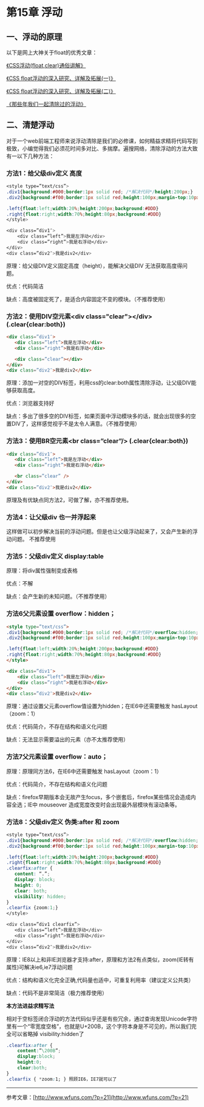 # 第15章 浮动

## 一、浮动的原理

以下是网上大神关于float的优秀文章：

[《CSS浮动\(float,clear\)通俗讲解》](https://link.jianshu.com/?t=http://www.cnblogs.com/iyangyuan/archive/2013/03/27/2983813.html)

[《CSS float浮动的深入研究、详解及拓展\(一\)》](http://www.zhangxinxu.com/wordpress/2010/01/css-float浮动的深入研究、详解及拓展一/)

[《CSS float浮动的深入研究、详解及拓展\(二\)》](http://www.zhangxinxu.com/wordpress/2010/01/css-float浮动的深入研究、详解及拓展二/)

[《那些年我们一起清除过的浮动》](http://www.iyunlu.com/view/css-xhtml/55.html)

## 二、清楚浮动

对于一个web前端工程师来说浮动清除是我们的必修课，如何精益求精将代码写到极致，小编觉得我们必须花时间多对比、多揣摩。遍搜网络，清除浮动的方法大致有一以下几种方法：

### 方法1：给父级div定义 高度

```css
<style type=”text/css”>
.div1{background:#000;border:1px solid red; /*解决代码*/height:200px;}
.div2{background:#f00;border:1px solid red;height:100px;margin-top:10px}

.left{float:left;width:20%;height:200px;background:#DDD}
.right{float:right;width:70%;height:80px;background:#DDD}
</style>

<div class=”div1″>
    <div class=”left”>我是左浮动</div>
    <div class=”right”>我是右浮动</div>
</div>
<div class=”div2″>我是div2</div>
```

原理：给父级DIV定义固定高度（height），能解决父级DIV 无法获取高度得问题。

优点：代码简洁

缺点：高度被固定死了，是适合内容固定不变的模块。（不推荐使用）

### 方法2：使用DIV空元素&lt;div class="clear"&gt;&lt;/div&gt; \(.clear{clear:both}\)

```html
<div class=”div1″>
   <div class=”left”>我是左浮动</div>
   <div class=”right”>我是右浮动</div>

   <div class=”clear”></div>
</div>
<div class=”div2″>我是div2</div>
```

原理：添加一对空的DIV标签，利用css的clear:both属性清除浮动，让父级DIV能够获取高度。

优点：浏览器支持好

缺点：多出了很多空的DIV标签，如果页面中浮动模块多的话，就会出现很多的空置DIV了，这样感觉视乎不是太令人满意。（不推荐使用）

### 方法3：使用BR空元素&lt;br class=”clear”/&gt; \(.clear{clear:both}\)

```html
<div class=”div1″>
   <div class=”left”>我是左浮动</div>
   <div class=”right”>我是右浮动</div>

   <br class=”clear” />
</div>
<div class=”div2″>我是div2</div>
```

原理及有优缺点同方法2，可做了解，亦不推荐使用。

### 方法4：让父级div 也一并浮起来

这样做可以初步解决当前的浮动问题。但是也让父级浮动起来了，又会产生新的浮动问题。 不推荐使用

### 方法5：父级div定义 display:table

原理：将div属性强制变成表格

优点：不解

缺点：会产生新的未知问题。（不推荐使用）

### 方法6父元素设置 overflow：hidden；

```html
<style type=”text/css”>
.div1{background:#000;border:1px solid red; /*解决代码*/overflow:hidden;zoom:1}
.div2{background:#f00;border:1px solid red;height:100px;margin-top:10px}

.left{float:left;width:20%;height:200px;background:#DDD}
.right{float:right;width:70%;height:80px;background:#DDD}
</style>

<div class=”div1″>
    <div class=”left”>我是左浮动</div>
    <div class=”right”>我是右浮动</div>
</div>
<div class=”div2″>我是div2</div>
```

原理：通过设置父元素overflow值设置为hidden；在IE6中还需要触发 hasLayout（zoom：1）

优点：代码简介，不存在结构和语义化问题

缺点：无法显示需要溢出的元素（亦不太推荐使用）

### 方法7父元素设置 overflow：auto；

原理：原理同方法6，在IE6中还需要触发 hasLayout（zoom：1）

优点：代码简介，不存在结构和语义化问题

缺点：firefox早期版本会无故产生focus，多个嵌套后，firefox某些情况会造成内容全选；IE中 mouseover 造成宽度改变时会出现最外层模块有滚动条等。

### 方法8：父级div定义 伪类:after 和 zoom

```css
<style type=”text/css”>
.div1{background:#000;border:1px solid red; /*解决代码*/overflow:hidden;zoom:1}
.div2{background:#f00;border:1px solid red;height:100px;margin-top:10px}

.left{float:left;width:20%;height:200px;background:#DDD}
.right{float:right;width:70%;height:80px;background:#DDD}
.clearfix:after { 
   content: “.”;
   display: block;
   height: 0;
   clear: both;
   visibility: hidden; 
}
.clearfix {zoom:1;}
</style>

<div class=”div1 clearfix”>
   <div class=”left”>我是左浮动</div>
   <div class=”right”>我是右浮动</div>
</div>
<div class=”div2″>我是div2</div>
```

原理：IE8以上和非IE浏览器才支持:after，原理和方法2有点类似，zoom\(IE转有属性\)可解决ie6,ie7浮动问题

优点：结构和语义化完全正确,代码量也适中，可重复利用率（建议定义公共类）

缺点：代码不是非常简洁（极力推荐使用）

**本方法进益求精写法**

相对于空标签闭合浮动的方法代码似乎还是有些冗余，通过查询发现Unicode字符里有一个“零宽度空格”，也就是U+200B，这个字符本身是不可见的，所以我们完全可以省略掉 visibility:hidden了

```css
.clearfix:after {
    content:”\200B”; 
    display:block; 
    height:0; 
    clear:both; 
}
.clearfix { *zoom:1; } 照顾IE6，IE7就可以了
```

---

参考文章：[http://www.wfuns.com/?p=21](http://www.wfuns.com/?p=21)

